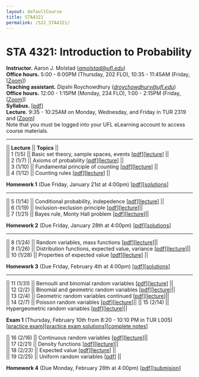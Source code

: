 ```yaml
---
layout: defaultCourse
title: STA4321
permalink: /S22_STA4321/
---
```

# STA 4321: Introduction to Probability  
**Instructor.** Aaron J. Molstad (*amolstad@ufl.edu*)  
**Office hours.** 5:00 - 6:00PM (Thursday, 202 FLO), 10:35 - 11:45AM (Friday, [[Zoom](https://ufl.zoom.us/my/ajmolstad)])   
**Teaching assistant.** Dipshi Roychowdhury (*droychowdhury@ufl.edu*)  
**Office hours.** 12:00 - 1:15PM (Monday, 234 FLO), 1:00 - 2:15PM (Friday,[[Zoom](https://us04web.zoom.us/j/71208490495?pwd=ODZ5ZEs3bVhlbkNaUU5vNlg4YXFSZz09
)])   
**Syllabus.** [[pdf](https://ufl.instructure.com/files/65549197/download?download_frd=1)]  
**Lecture.** 9:35 - 10:25AM on Monday, Wednesday, and Friday in TUR 2319 and [[Zoom](
 https://ufl.zoom.us/j/96018615199?pwd=OGRYK0ZwVXZlSjVBbWdlL2R3M2hEUT09)]   
Note that you must be logged into your UFL eLearning account to access course materials.   

---------------  

||  **Lecture** ||  **Topics** ||  
|| 1 (1/5)  || Basic set theory, sample spaces, events [[pdf](https://ufl.instructure.com/files/65532946/download?download_frd=1)][[lecture](https://ufl.instructure.com/courses/452037/files?preview=65533029)] ||  
|| 2 (1/7)  || Axioms of probability [[pdf](https://ufl.instructure.com/files/65606860/download?download_frd=1)][[lecture](https://ufl.instructure.com/courses/452037/files?preview=65606864)] ||  
|| 3 (1/10) || Fundamental principle of counting [[pdf](https://ufl.instructure.com/files/65660016/download?download_frd=1)][[lecture](https://ufl.instructure.com/courses/452037/files?preview=65660055)] ||  
|| 4 (1/12) || Counting rules [[pdf](https://ufl.instructure.com/files/65698960/download?download_frd=1)][[lecture](https://ufl.instructure.com/courses/452037/files?preview=65701073)] ||  


**Homework 1** (Due Friday, January 21st at 4:00pm) [[pdf](https://ufl.instructure.com/files/65894935/download?download_frd=1)][[solutions](https://ufl.instructure.com/files/66110260/download?download_frd=1)] 

---------------  

|| 5 (1/14) || Conditional probability, indepedence [[pdf](https://ufl.instructure.com/files/65759474/download?download_frd=1)][[lecture](https://ufl.instructure.com/courses/452037/files?preview=65875230)] ||  
|| 6 (1/19) || Inclusion-exclusion principle [[pdf](https://ufl.instructure.com/files/65876665/download?download_frd=1)][[lecture](https://ufl.instructure.com/courses/452037/files?preview=65894841)]||  
|| 7 (1/21) || Bayes rule, Monty Hall problem [[pdf](https://ufl.instructure.com/files/65936387/download?download_frd=1)][[lecture](https://ufl.instructure.com/courses/452037/files?preview=66008755)]||  

**Homework 2** (Due Friday, January 28th at 4:00pm) [[pdf](https://ufl.instructure.com/files/65946099/download?download_frd=1)][[solutions](https://ufl.instructure.com/files/66276356/download?download_frd=1)]


---------

|| 8 (1/24) || Random variables, mass functions [[pdf](https://ufl.instructure.com/files/66008757/download?download_frd=1)][[lecture](https://ufl.instructure.com/courses/452037/files?preview=66056352)]||     
|| 9 (1/26) || Distribution functions, expected value, variance [[pdf](https://ufl.instructure.com/files/66073754/download?download_frd=1)][[lecture](https://ufl.instructure.com/courses/452037/files?preview=66142771)]||  
|| 10 (1/28) || Properties of expected value [[pdf](https://ufl.instructure.com/files/66142745/download?download_frd=1)][[lecture](https://ufl.instructure.com/courses/452037/files?preview=66215991)] ||


**Homework 3** (Due Friday, February 4th at 4:00pm) [[pdf](https://ufl.instructure.com/files/66135064/download?download_frd=1)][[solutions](https://ufl.instructure.com/files/66472353/download?download_frd=1)]  


---------

|| 11 (1/31) || Bernoulli and binomial random variables [[pdf](https://ufl.instructure.com/files/66217821/download?download_frd=1)][[lecture](https://ufl.instructure.com/courses/452037/files?preview=66340212)] ||  
|| 12 (2/2) || Binomial and geometric random variables [[pdf](https://ufl.instructure.com/files/66275046/download?download_frd=1)][[lecture](https://ufl.instructure.com/courses/452037/files?preview=66276380)]||  
|| 13 (2/4) || Geometric random variables continued [[pdf](https://ufl.instructure.com/files/66338445/download?download_frd=1)][[lecture](https://ufl.instructure.com/courses/452037/files?preview=66340214)]||  
|| 14 (2/7) || Poisson random variables [[pdf](https://ufl.instructure.com/files/66414149/download?download_frd=1)][[lecture](https://ufl.instructure.com/courses/452037/files?preview=66414180)]|| 
|| 15 (2/14) || Hypergeometric random variables [[pdf](https://ufl.instructure.com/files/66616411/download?download_frd=1)][[lecture](https://ufl.instructure.com/files/66673883/download?download_frd=1)]||

**Exam 1** (Thursday, February 10th from 8:20 - 10:10 PM in TUR L005)  [[practice exam](https://ufl.instructure.com/files/66290905/download?download_frd=1)][[practice exam solutions](https://ufl.instructure.com/files/66489681/download?download_frd=1)][[complete notes](https://ufl.instructure.com/files/66292201/download?download_frd=1)]


|| 16 (2/16) || Continuous random variables [[pdf](https://ufl.instructure.com/files/66673879/download?download_frd=1)][[lecture](https://ufl.instructure.com/courses/452037/files?preview=66822606)]||  
|| 17 (2/21) || Density functions [[pdf](https://ufl.instructure.com/files/66807281/download?download_frd=1)][[lecture](https://ufl.instructure.com/courses/452037/files?preview=66822994)]||  
|| 18 (2/23) || Expected value [[pdf](https://ufl.instructure.com/files/66864259/download?download_frd=1)][[lecture](https://ufl.instructure.com/courses/452037/files?preview=66927469)] ||  
|| 19 (2/25) || Uniform random variables [[pdf](https://ufl.instructure.com/files/66927464/download?download_frd=1)] ||  


**Homework 4** (Due Monday, February 28th at 4:00pm) [[pdf](https://ufl.instructure.com/files/66822479/download?download_frd=1)][[submision](https://ufl.instructure.com/courses/452037/assignments/5138075)]  
